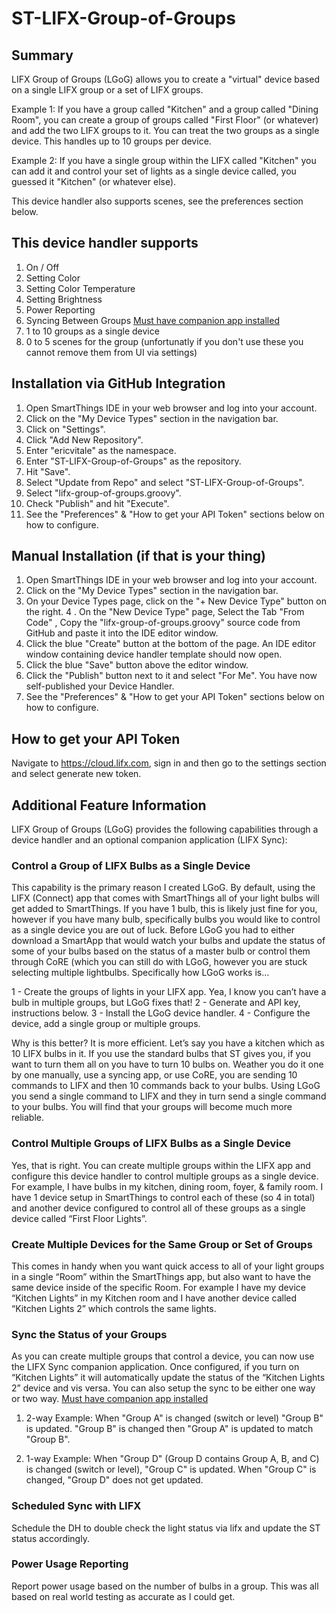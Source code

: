 # ST-LIFX-Group-of-Groups

## Summary
LIFX Group of Groups (LGoG) allows you to create a "virtual" device based on a single LIFX group or a set of LIFX groups.  

Example 1: If you have a group called "Kitchen" and a group called "Dining Room", you can create a group of groups called "First Floor" (or whatever) and add the two LIFX groups to it. You can treat the two groups as a single device. This handles up to 10 groups per device.

Example 2: If you have a single group within the LIFX called "Kitchen" you can add it and control your set of lights as a single device called, you guessed it "Kitchen" (or whatever else).

This device handler also supports scenes, see the preferences section below.

## This device handler supports
1. On / Off
2. Setting Color
3. Setting Color Temperature
4. Setting Brightness
5. Power Reporting
6. Syncing Between Groups [Must have companion app installed](https://github.com/ericvitale/ST-LIFX-Group-of-Groups/blob/master/smartapps/ericvitale/lifx-sync.src/lifx-sync.groovy)
7. 1 to 10 groups as a single device
8. 0 to 5 scenes for the group (unfortunatly if you don't use these you cannot remove them from UI via settings)

## Installation via GitHub Integration
1. Open SmartThings IDE in your web browser and log into your account.
2. Click on the "My Device Types" section in the navigation bar.
3. Click on "Settings".
4. Click "Add New Repository".
5. Enter "ericvitale" as the namespace.
6. Enter "ST-LIFX-Group-of-Groups" as the repository.
7. Hit "Save".
8. Select "Update from Repo" and select "ST-LIFX-Group-of-Groups".
9. Select "lifx-group-of-groups.groovy".
10. Check "Publish" and hit "Execute".
11. See the "Preferences" & "How to get your API Token" sections below on how to configure.

## Manual Installation (if that is your thing)
1. Open SmartThings IDE in your web browser and log into your account.
2. Click on the "My Device Types" section in the navigation bar.
3. On your Device Types page, click on the "+ New Device Type" button on the right.
4 . On the "New Device Type" page, Select the Tab "From Code" , Copy the "lifx-group-of-groups.groovy" source code from GitHub and paste it into the IDE editor window.
5. Click the blue "Create" button at the bottom of the page. An IDE editor window containing device handler template should now open.
6. Click the blue "Save" button above the editor window.
7. Click the "Publish" button next to it and select "For Me". You have now self-published your Device Handler.
8. See the "Preferences" & "How to get your API Token" sections below on how to configure.

## How to get your API Token
Navigate to https://cloud.lifx.com, sign in and then go to the settings section and select generate new token.

## Additional Feature Information
LIFX Group of Groups (LGoG) provides the following capabilities through a device handler and an optional companion application (LIFX Sync):

### Control a Group of LIFX Bulbs as a Single Device
This capability is the primary reason I created LGoG. By default, using the LIFX (Connect) app that comes with SmartThings all of your light bulbs will get added to SmartThings. If you have 1 bulb, this is likely just fine for you, however if you have many bulb, specifically bulbs you would like to control as a single device you are out of luck. Before LGoG you had to either download a SmartApp that would watch your bulbs and update the status of some of your bulbs based on the status of a master bulb or control them through CoRE (which you can still do with LGoG, however you are stuck selecting multiple lightbulbs.  Specifically how LGoG works is...

1 - Create the groups of lights in your LIFX app. Yea, I know you can’t have a bulb in multiple groups, but LGoG fixes that! 
2 - Generate and API key, instructions below.
3 - Install the LGoG device handler.
4 - Configure the device, add a single group or multiple groups.

Why is this better? It is more efficient. Let’s say you have a kitchen which as 10 LIFX bulbs in it. If you use the standard bulbs that ST gives you, if you want to turn them all on you have to turn 10 bulbs on. Weather you do it one by one manually, use a syncing app, or use CoRE, you are sending 10 commands to LIFX and then 10 commands back to your bulbs. Using LGoG you send a single command to LIFX and they in turn send a single command to your bulbs. You will find that your groups will become much more reliable.

### Control Multiple Groups of LIFX Bulbs as a Single Device
Yes, that is right. You can create multiple groups within the LIFX app and configure this device handler to control multiple groups as a single device. For example, I have bulbs in my kitchen, dining room, foyer, & family room. I have 1 device setup in SmartThings to control each of these (so 4 in total) and another device configured to control all of these groups as a single device called “First Floor Lights”.

### Create Multiple Devices for the Same Group or Set of Groups
This comes in handy when you want quick access to all of your light groups in a single “Room” within the SmartThings app, but also want to have the same device inside of the specific Room. For example I have my device “Kitchen Lights” in my Kitchen room and I have another device called “Kitchen Lights 2” which controls the same lights.

### Sync the Status of your Groups
As you can create multiple groups that control a device, you can now use the LIFX Sync companion application. Once configured, if you turn on “Kitchen Lights” it will automatically update the status of the “Kitchen Lights 2” device and vis versa. You can also setup the sync to be either one way or two way. [Must have companion app installed](https://github.com/ericvitale/ST-LIFX-Group-of-Groups/blob/master/smartapps/ericvitale/lifx-sync.src/lifx-sync.groovy)

1. 2-way Example: When "Group A" is changed (switch or level) "Group B" is updated. "Group B" is changed then "Group A" is updated to match "Group B".

2. 1-way Example: When "Group D" (Group D contains Group A, B, and C) is changed (switch or level), "Group C" is updated. When "Group C" is changed, "Group D" does not get updated.

### Scheduled Sync with LIFX
Schedule the DH to double check the light status via lifx and update the ST status accordingly.

### Power Usage Reporting
Report power usage based on the number of bulbs in a group. This was all based on real world testing as accurate as I could get.
